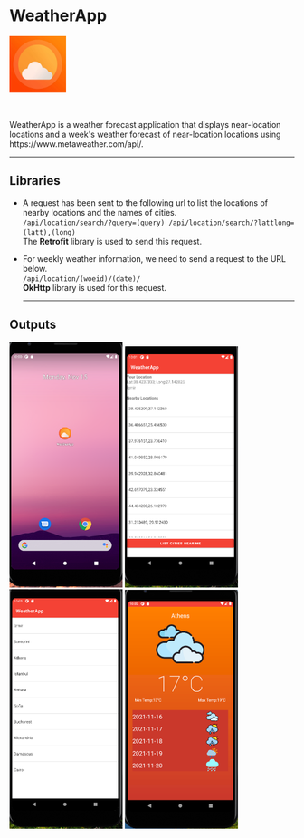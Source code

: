 # WeatherApp

<p float="left">
  <img src="https://github.com/isilay-subasi/WeatherApp/blob/main/images/icon.png" width="100" />

</p><br>

<p>
WeatherApp is a weather forecast application that displays near-location locations and a week's weather forecast of near-location locations using https://www.metaweather.com/api/.

</p><hr>


## Libraries

+ A request has been sent to the following url to list the locations of nearby locations and the names of cities. <br>
` /api/location/search/?query=(query) /api/location/search/?lattlong=(latt),(long) ` <br>
The  **Retrofit** library is used to send this request.

+ For weekly weather information, we need to send a request to the URL below.<br>
` /api/location/(woeid)/(date)/ ` <br>
**OkHttp** library is used for this request. <hr>

## Outputs
<p float="left">
  <img src="https://github.com/isilay-subasi/WeatherApp/blob/main/images/birinci.PNG" width="200" />
  <img src="https://github.com/isilay-subasi/WeatherApp/blob/main/images/ikinci.PNG" width="200" />
  <img src="https://github.com/isilay-subasi/WeatherApp/blob/main/images/ucuncu.PNG" width="200" />
  <img src="https://github.com/isilay-subasi/WeatherApp/blob/main/images/d%C3%B6rd%C3%BCnc%C3%BC.PNG" width="200" />
</p><br>
